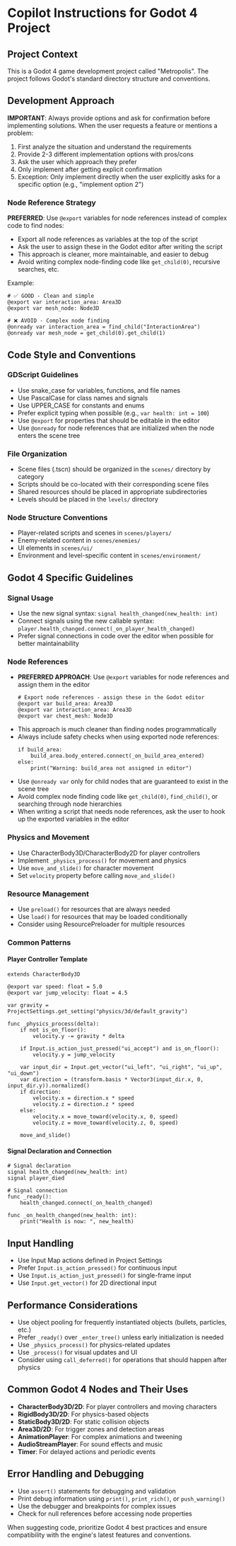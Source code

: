 # Copilot Instructions for Godot 4 Project

## Project Context
This is a Godot 4 game development project called "Metropolis". The project follows Godot's standard directory structure and conventions.

## Development Approach
**IMPORTANT**: Always provide options and ask for confirmation before implementing solutions. When the user requests a feature or mentions a problem:
1. First analyze the situation and understand the requirements
2. Provide 2-3 different implementation options with pros/cons
3. Ask the user which approach they prefer
4. Only implement after getting explicit confirmation
5. Exception: Only implement directly when the user explicitly asks for a specific option (e.g., "implement option 2")

### Node Reference Strategy
**PREFERRED**: Use `@export` variables for node references instead of complex code to find nodes:
- Export all node references as variables at the top of the script
- Ask the user to assign these in the Godot editor after writing the script
- This approach is cleaner, more maintainable, and easier to debug
- Avoid writing complex node-finding code like `get_child(0)`, recursive searches, etc.

Example:
```gdscript
# ✅ GOOD - Clean and simple
@export var interaction_area: Area3D
@export var mesh_node: Node3D

# ❌ AVOID - Complex node finding
@onready var interaction_area = find_child("InteractionArea") 
@onready var mesh_node = get_child(0).get_child(1)
```

## Code Style and Conventions

### GDScript Guidelines
- Use snake_case for variables, functions, and file names
- Use PascalCase for class names and signals
- Use UPPER_CASE for constants and enums
- Prefer explicit typing when possible (e.g., `var health: int = 100`)
- Use `@export` for properties that should be editable in the editor
- Use `@onready` for node references that are initialized when the node enters the scene tree

### File Organization
- Scene files (.tscn) should be organized in the `scenes/` directory by category
- Scripts should be co-located with their corresponding scene files
- Shared resources should be placed in appropriate subdirectories
- Levels should be placed in the `levels/` directory

### Node Structure Conventions
- Player-related scripts and scenes in `scenes/players/`
- Enemy-related content in `scenes/enemies/`
- UI elements in `scenes/ui/`
- Environment and level-specific content in `scenes/environment/`

## Godot 4 Specific Guidelines

### Signal Usage
- Use the new signal syntax: `signal health_changed(new_health: int)`
- Connect signals using the new callable syntax: `player.health_changed.connect(_on_player_health_changed)`
- Prefer signal connections in code over the editor when possible for better maintainability

### Node References
- **PREFERRED APPROACH**: Use `@export` variables for node references and assign them in the editor
  ```gdscript
  # Export node references - assign these in the Godot editor
  @export var build_area: Area3D
  @export var interaction_area: Area3D  
  @export var chest_mesh: Node3D
  ```
- This approach is much cleaner than finding nodes programmatically
- Always include safety checks when using exported node references:
  ```gdscript
  if build_area:
      build_area.body_entered.connect(_on_build_area_entered)
  else:
      print("Warning: build_area not assigned in editor")
  ```
- Use `@onready var` only for child nodes that are guaranteed to exist in the scene tree
- Avoid complex node finding code like `get_child(0)`, `find_child()`, or searching through node hierarchies
- When writing a script that needs node references, ask the user to hook up the exported variables in the editor

### Physics and Movement
- Use CharacterBody3D/CharacterBody2D for player controllers
- Implement `_physics_process()` for movement and physics
- Use `move_and_slide()` for character movement
- Set `velocity` property before calling `move_and_slide()`

### Resource Management
- Use `preload()` for resources that are always needed
- Use `load()` for resources that may be loaded conditionally
- Consider using ResourcePreloader for multiple resources

### Common Patterns

#### Player Controller Template
```gdscript
extends CharacterBody3D

@export var speed: float = 5.0
@export var jump_velocity: float = 4.5

var gravity = ProjectSettings.get_setting("physics/3d/default_gravity")

func _physics_process(delta):
    if not is_on_floor():
        velocity.y -= gravity * delta
    
    if Input.is_action_just_pressed("ui_accept") and is_on_floor():
        velocity.y = jump_velocity
    
    var input_dir = Input.get_vector("ui_left", "ui_right", "ui_up", "ui_down")
    var direction = (transform.basis * Vector3(input_dir.x, 0, input_dir.y)).normalized()
    if direction:
        velocity.x = direction.x * speed
        velocity.z = direction.z * speed
    else:
        velocity.x = move_toward(velocity.x, 0, speed)
        velocity.z = move_toward(velocity.z, 0, speed)
    
    move_and_slide()
```

#### Signal Declaration and Connection
```gdscript
# Signal declaration
signal health_changed(new_health: int)
signal player_died

# Signal connection
func _ready():
    health_changed.connect(_on_health_changed)

func _on_health_changed(new_health: int):
    print("Health is now: ", new_health)
```

## Input Handling
- Use Input Map actions defined in Project Settings
- Prefer `Input.is_action_pressed()` for continuous input
- Use `Input.is_action_just_pressed()` for single-frame input
- Use `Input.get_vector()` for 2D directional input

## Performance Considerations
- Use object pooling for frequently instantiated objects (bullets, particles, etc.)
- Prefer `_ready()` over `_enter_tree()` unless early initialization is needed
- Use `_physics_process()` for physics-related updates
- Use `_process()` for visual updates and UI
- Consider using `call_deferred()` for operations that should happen after physics

## Common Godot 4 Nodes and Their Uses
- **CharacterBody3D/2D**: For player controllers and moving characters
- **RigidBody3D/2D**: For physics-based objects
- **StaticBody3D/2D**: For static collision objects
- **Area3D/2D**: For trigger zones and detection areas
- **AnimationPlayer**: For complex animations and tweening
- **AudioStreamPlayer**: For sound effects and music
- **Timer**: For delayed actions and periodic events

## Error Handling and Debugging
- Use `assert()` statements for debugging and validation
- Print debug information using `print()`, `print_rich()`, or `push_warning()`
- Use the debugger and breakpoints for complex issues
- Check for null references before accessing node properties

When suggesting code, prioritize Godot 4 best practices and ensure compatibility with the engine's latest features and conventions.
